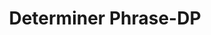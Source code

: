 ---
word: "true"

title: "Determiner Phrase-DP"

categories: ['']

tags: ['Determiner', 'Phrase', 'DP']

arwords: 'عبارة تحديدية'

arexps: []

enwords: ['Determiner Phrase-DP']

enexps: []

arlexicons: 'ع'

enlexicons: 'D'

authors: ['Ruqayya Roshdy']

translators: ['']

citations: 'مقدمة في حوسبة اللغة العربية'

sources: 'مركز الملك عبدالله بن عبدالعزيز الدولي لخدمة اللغة العربية'

slug: ""
---